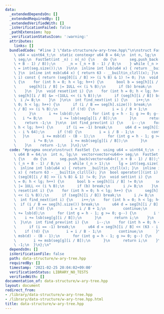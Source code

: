 ```yaml
---
data:
  _extendedDependsOn: []
  _extendedRequiredBy: []
  _extendedVerifiedWith: []
  _isVerificationFailed: false
  _pathExtension: hpp
  _verificationStatusIcon: ':warning:'
  attributes:
    links: []
  bundledCode: "#line 2 \"data-structure/w-ary-tree.hpp\"\n\nstruct FastSet {\n  using\
    \ u64 = uint64_t;\n  static constexpr u64 B = 64;\n  int n, lg;\n  vector<vector<u64>>\
    \ seg;\n  FastSet(int _n) : n(_n) {\n    do {\n      seg.push_back(vector<u64>((_n\
    \ + B - 1) / B));\n      _n = (_n + B - 1) / B;\n    } while (_n > 1);\n    lg\
    \ = int(seg.size());\n  }\n\n  inline int lsb(u64 x) { return __builtin_ctzll(x);\
    \ }\n  inline int msb(u64 x) { return 63 - __builtin_clzll(x); }\n  bool operator[](int\
    \ i) const { return (seg[0][i / B] >> (i % B) & 1) != 0; }\n  void set(int i)\
    \ {\n    for (int h = 0; h < lg; h++) {\n      bool b = seg[h][i / B] != 0;\n\
    \      seg[h][i / B] |= 1ULL << (i % B);\n      if (b) break;\n      i /= B;\n\
    \    }\n  }\n  void reset(int i) {\n    for (int h = 0; h < lg; h++) {\n     \
    \ seg[h][i / B] &= ~(1ULL << (i % B));\n      if (seg[h][i / B]) break;\n    \
    \  i /= B;\n    }\n  }\n\n  int find_next(int i) {\n    i++;\n    for (int h =\
    \ 0; h < lg; h++) {\n      if (i / B == seg[h].size()) break;\n      u64 d = seg[h][i\
    \ / B] >> (i % B);\n      if (!d) {\n        i = i / B + 1;\n        continue;\n\
    \      }\n      i += lsb(d);\n      for (int g = h - 1; g >= 0; g--) {\n     \
    \   i *= B;\n        i += lsb(seg[g][i / B]);\n      }\n      return i;\n    }\n\
    \    return -1;\n  }\n\n  int find_prev(int i) {\n    i--;\n    for (int h = 0;\
    \ h < lg; h++) {\n      if (i == -1) break;\n      u64 d = seg[h][i / B] << (63\
    \ - i % 64);\n      if (!d) {\n        i = i / B - 1;\n        continue;\n   \
    \   }\n      i += msb(d) - (B - 1);\n      for (int g = h - 1; g >= 0; g--) {\n\
    \        i *= B;\n        i += msb(seg[g][i / B]);\n      }\n      return i;\n\
    \    }\n    return -1;\n  }\n};\n"
  code: "#pragma once\n\nstruct FastSet {\n  using u64 = uint64_t;\n  static constexpr\
    \ u64 B = 64;\n  int n, lg;\n  vector<vector<u64>> seg;\n  FastSet(int _n) : n(_n)\
    \ {\n    do {\n      seg.push_back(vector<u64>((_n + B - 1) / B));\n      _n =\
    \ (_n + B - 1) / B;\n    } while (_n > 1);\n    lg = int(seg.size());\n  }\n\n\
    \  inline int lsb(u64 x) { return __builtin_ctzll(x); }\n  inline int msb(u64\
    \ x) { return 63 - __builtin_clzll(x); }\n  bool operator[](int i) const { return\
    \ (seg[0][i / B] >> (i % B) & 1) != 0; }\n  void set(int i) {\n    for (int h\
    \ = 0; h < lg; h++) {\n      bool b = seg[h][i / B] != 0;\n      seg[h][i / B]\
    \ |= 1ULL << (i % B);\n      if (b) break;\n      i /= B;\n    }\n  }\n  void\
    \ reset(int i) {\n    for (int h = 0; h < lg; h++) {\n      seg[h][i / B] &= ~(1ULL\
    \ << (i % B));\n      if (seg[h][i / B]) break;\n      i /= B;\n    }\n  }\n\n\
    \  int find_next(int i) {\n    i++;\n    for (int h = 0; h < lg; h++) {\n    \
    \  if (i / B == seg[h].size()) break;\n      u64 d = seg[h][i / B] >> (i % B);\n\
    \      if (!d) {\n        i = i / B + 1;\n        continue;\n      }\n      i\
    \ += lsb(d);\n      for (int g = h - 1; g >= 0; g--) {\n        i *= B;\n    \
    \    i += lsb(seg[g][i / B]);\n      }\n      return i;\n    }\n    return -1;\n\
    \  }\n\n  int find_prev(int i) {\n    i--;\n    for (int h = 0; h < lg; h++) {\n\
    \      if (i == -1) break;\n      u64 d = seg[h][i / B] << (63 - i % 64);\n  \
    \    if (!d) {\n        i = i / B - 1;\n        continue;\n      }\n      i +=\
    \ msb(d) - (B - 1);\n      for (int g = h - 1; g >= 0; g--) {\n        i *= B;\n\
    \        i += msb(seg[g][i / B]);\n      }\n      return i;\n    }\n    return\
    \ -1;\n  }\n};\n"
  dependsOn: []
  isVerificationFile: false
  path: data-structure/w-ary-tree.hpp
  requiredBy: []
  timestamp: '2021-02-25 20:04:02+09:00'
  verificationStatus: LIBRARY_NO_TESTS
  verifiedWith: []
documentation_of: data-structure/w-ary-tree.hpp
layout: document
redirect_from:
- /library/data-structure/w-ary-tree.hpp
- /library/data-structure/w-ary-tree.hpp.html
title: data-structure/w-ary-tree.hpp
---
```

